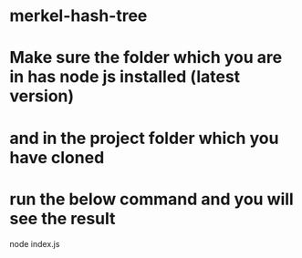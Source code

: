 # merkel-hash-tree

# Make sure the folder which you are in has node js installed (latest version)

# and in the project folder which you have cloned

# run the below command and you will see the result

node index.js
